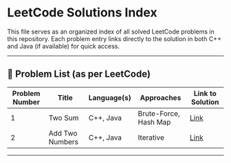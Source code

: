 # LeetCode Solutions Index

This file serves as an organized index of all solved LeetCode problems in this repository. Each problem entry links directly to the solution in both C++ and Java (if available) for quick access.

---

## 📌 Problem List (as per LeetCode)

| Problem Number | Title               | Language(s) |                 Approaches                 | Link to Solution |
|----------------|---------------------|-------------|--------------------------------------------|------------------|
| 1              | Two Sum             |  C++, Java  | Brute-Force, Hash Map                      | [Link](Solutions/Two-Sum.md) |
| 2              | Add Two Numbers     |  C++, Java  | Iterative                                  | [Link](Solutions/Add-Two-Numbers.md) |


---
